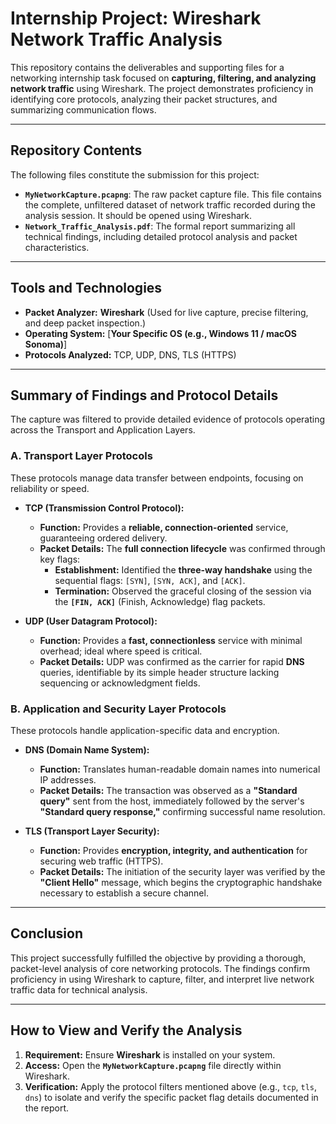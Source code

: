 # Internship Project: Wireshark Network Traffic Analysis

This repository contains the deliverables and supporting files for a networking internship task focused on **capturing, filtering, and analyzing network traffic** using Wireshark. The project demonstrates proficiency in identifying core protocols, analyzing their packet structures, and summarizing communication flows.

---

## Repository Contents

The following files constitute the submission for this project:

* **`MyNetworkCapture.pcapng`**: The raw packet capture file. This file contains the complete, unfiltered dataset of network traffic recorded during the analysis session. It should be opened using Wireshark.
* **`Network_Traffic_Analysis.pdf`**: The formal report summarizing all technical findings, including detailed protocol analysis and packet characteristics.

---

##  Tools and Technologies

* **Packet Analyzer:** **Wireshark** (Used for live capture, precise filtering, and deep packet inspection.)
* **Operating System:** [**Your Specific OS (e.g., Windows 11 / macOS Sonoma)**]
* **Protocols Analyzed:** TCP, UDP, DNS, TLS (HTTPS)

---

## Summary of Findings and Protocol Details

The capture was filtered to provide detailed evidence of protocols operating across the Transport and Application Layers.

### A. Transport Layer Protocols

These protocols manage data transfer between endpoints, focusing on reliability or speed.

* **TCP (Transmission Control Protocol):**
    * **Function:** Provides a **reliable, connection-oriented** service, guaranteeing ordered delivery.
    * **Packet Details:** The **full connection lifecycle** was confirmed through key flags:
        * **Establishment:** Identified the **three-way handshake** using the sequential flags: `[SYN]`, `[SYN, ACK]`, and `[ACK]`.
        * **Termination:** Observed the graceful closing of the session via the **`[FIN, ACK]`** (Finish, Acknowledge) flag packets.

* **UDP (User Datagram Protocol):**
    * **Function:** Provides a **fast, connectionless** service with minimal overhead; ideal where speed is critical.
    * **Packet Details:** UDP was confirmed as the carrier for rapid **DNS** queries, identifiable by its simple header structure lacking sequencing or acknowledgment fields.

### B. Application and Security Layer Protocols

These protocols handle application-specific data and encryption.

* **DNS (Domain Name System):**
    * **Function:** Translates human-readable domain names into numerical IP addresses.
    * **Packet Details:** The transaction was observed as a **"Standard query"** sent from the host, immediately followed by the server's **"Standard query response,"** confirming successful name resolution.

* **TLS (Transport Layer Security):**
    * **Function:** Provides **encryption, integrity, and authentication** for securing web traffic (HTTPS).
    * **Packet Details:** The initiation of the security layer was verified by the **"Client Hello"** message, which begins the cryptographic handshake necessary to establish a secure channel.

---

## Conclusion

This project successfully fulfilled the objective by providing a thorough, packet-level analysis of core networking protocols. The findings confirm proficiency in using Wireshark to capture, filter, and interpret live network traffic data for technical analysis.

---

## How to View and Verify the Analysis

1.  **Requirement:** Ensure **Wireshark** is installed on your system.
2.  **Access:** Open the **`MyNetworkCapture.pcapng`** file directly within Wireshark.
3.  **Verification:** Apply the protocol filters mentioned above (e.g., `tcp`, `tls`, `dns`) to isolate and verify the specific packet flag details documented in the report.
